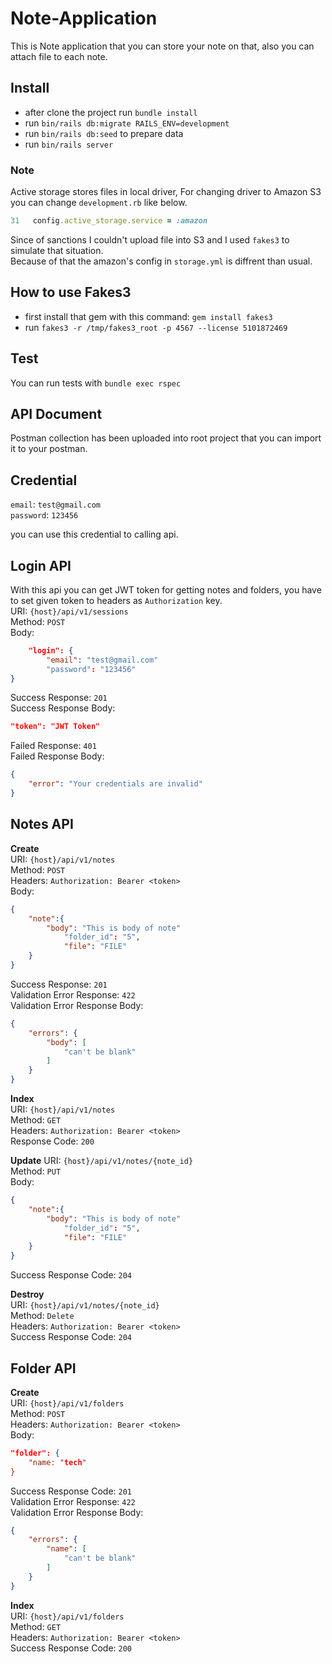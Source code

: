 # Note-Application

This is Note application that you can store your note on that, also you can attach file to each note.

## Install

- after clone the project run `bundle install`
- run `bin/rails db:migrate RAILS_ENV=development`
- run `bin/rails db:seed` to prepare data
- run `bin/rails server`

### Note
Active storage stores files in local driver, For changing driver to Amazon S3 you can change `development.rb` like below.  

```ruby
31   config.active_storage.service = :amazon

```

Since of sanctions I couldn't upload file into S3 and I used `fakes3` to simulate that situation.  
Because of that the amazon's config in `storage.yml` is diffrent than usual.

## How to use Fakes3
- first install that gem with this command: `gem install fakes3`
- run `fakes3 -r /tmp/fakes3_root -p 4567 --license 5101872469`


## Test

You can run tests with `bundle exec rspec`


## API Document

Postman collection has been uploaded into root project that you can import it to your postman.

## Credential
`email`: `test@gmail.com`  
`password`: `123456`

you can use this credential to calling api.

## Login API

With this api you can get JWT token for getting notes and folders, you have to set given token to headers as `Authorization` key.  
URI: `{host}/api/v1/sessions`  
Method: `POST`  
Body:   
```json
    "login": {
        "email": "test@gmail.com"
        "password": "123456"
}
```
Success Response: `201`  
Success Response Body:

```json
"token": "JWT Token"
```

Failed Response: `401`  
Failed Response Body:

```json
{
    "error": "Your credentials are invalid"
}
```

## Notes API

**Create**  
URI: `{host}/api/v1/notes`  
Method: `POST`  
Headers: `Authorization: Bearer <token>`   
Body:  

```json
{
    "note":{
        "body": "This is body of note"
            "folder_id": "5",
            "file": "FILE"
    }
}
```
Success Response: `201`  
Validation Error Response: `422`  
Validation Error Response Body:

```json
{
    "errors": {
        "body": [
            "can't be blank"
        ]
    }
}
```

**Index**  
URI: `{host}/api/v1/notes`  
Method: `GET`  
Headers: `Authorization: Bearer <token>`  
Response Code: `200`  

**Update**
URI: `{host}/api/v1/notes/{note_id}`  
Method: `PUT`  
Body:  

```json
{
    "note":{
        "body": "This is body of note"
            "folder_id": "5",
            "file": "FILE"
    }
}
```
Success Response Code: `204`  

**Destroy**  
URI: `{host}/api/v1/notes/{note_id}`  
Method: `Delete`  
Headers: `Authorization: Bearer <token>`  
Success Response Code: `204`  


## Folder API

**Create**  
URI: `{host}/api/v1/folders`  
Method: `POST`  
Headers: `Authorization: Bearer <token>`  
Body:  

```json
"folder": {
    "name: "tech"
}
```
Success Response Code: `201`  
Validation Error Response: `422`  
Validation Error Response Body:   

```json
{
    "errors": {
        "name": [
            "can't be blank"
        ]
    }
}
```

**Index**  
URI: `{host}/api/v1/folders`  
Method: `GET`  
Headers: `Authorization: Bearer <token>`  
Success Response Code: `200`  




